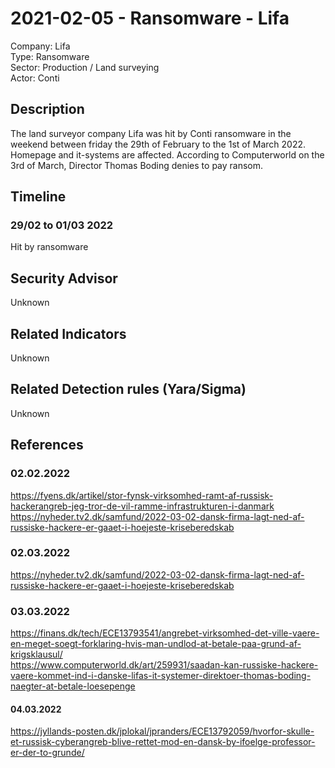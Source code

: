 # 2021-02-05 - Ransomware - Lifa
Company: Lifa   
Type: Ransomware   
Sector: Production / Land surveying  
Actor: Conti   

## Description  
The land surveyor company Lifa was hit by Conti ransomware in the weekend between friday the 29th of February to the 1st of March 2022. Homepage and it-systems are affected.
According to Computerworld on the 3rd of March, Director Thomas Boding denies to pay ransom.

## Timeline
### 29/02 to 01/03 2022
Hit by ransomware

## Security Advisor
Unknown

## Related Indicators
Unknown

## Related Detection rules (Yara/Sigma)
Unknown

## References   

### 02.02.2022
https://fyens.dk/artikel/stor-fynsk-virksomhed-ramt-af-russisk-hackerangreb-jeg-tror-de-vil-ramme-infrastrukturen-i-danmark  
https://nyheder.tv2.dk/samfund/2022-03-02-dansk-firma-lagt-ned-af-russiske-hackere-er-gaaet-i-hoejeste-kriseberedskab  

### 02.03.2022
https://nyheder.tv2.dk/samfund/2022-03-02-dansk-firma-lagt-ned-af-russiske-hackere-er-gaaet-i-hoejeste-kriseberedskab

### 03.03.2022
https://finans.dk/tech/ECE13793541/angrebet-virksomhed-det-ville-vaere-en-meget-soegt-forklaring-hvis-man-undlod-at-betale-paa-grund-af-krigsklausul/  
https://www.computerworld.dk/art/259931/saadan-kan-russiske-hackere-vaere-kommet-ind-i-danske-lifas-it-systemer-direktoer-thomas-boding-naegter-at-betale-loesepenge

#### 04.03.2022
https://jyllands-posten.dk/jplokal/jpranders/ECE13792059/hvorfor-skulle-et-russisk-cyberangreb-blive-rettet-mod-en-dansk-by-ifoelge-professor-er-der-to-grunde/
